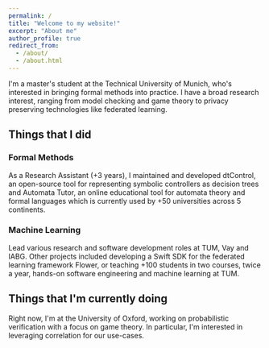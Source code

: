 ```yaml
---
permalink: /
title: "Welcome to my website!"
excerpt: "About me"
author_profile: true
redirect_from: 
  - /about/
  - /about.html
---
```


I'm a master's student at the Technical University of Munich, who's interested in bringing formal methods into practice. I have a broad research interest, ranging from model checking and game theory to privacy preserving technologies like federated learning.

## Things that I did

### Formal Methods
As a Research Assistant (+3 years), I maintained and developed dtControl, an open-source tool for representing symbolic controllers as decision trees and Automata Tutor, an online educational tool for automata theory and formal languages which is currently used by +50 universities across 5 continents.

### Machine Learning
Lead various research and software development roles at TUM, Vay and IABG.
Other projects included developing a Swift SDK for the federated learning framework Flower, or teaching +100 students in two courses, twice a year, hands-on software engineering and machine learning at TUM.

## Things that I'm currently doing
Right now, I'm at the University of Oxford, working on probabilistic verification with a focus on game theory. In particular, I'm interested in leveraging correlation for our use-cases. 

